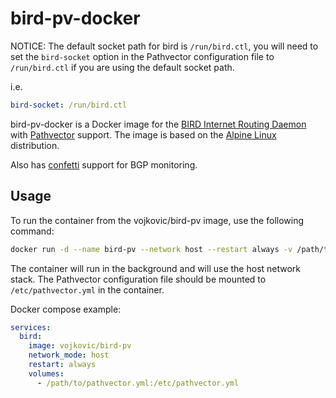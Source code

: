 # bird-pv-docker

NOTICE: The default socket path for bird is `/run/bird.ctl`, you will need to set the `bird-socket` option in the Pathvector configuration file to `/run/bird.ctl` if you are using the default socket path.

i.e.

```yaml
bird-socket: /run/bird.ctl
```

bird-pv-docker is a Docker image for the [BIRD Internet Routing Daemon](http://bird.network.cz/) with [Pathvector](https://pathvector.io/) support. The image is based on the [Alpine Linux](https://alpinelinux.org/) distribution.

Also has [confetti](https://github.com/vojkovic/confetti) support for BGP monitoring.

## Usage

To run the container from the vojkovic/bird-pv image, use the following command:

```bash
docker run -d --name bird-pv --network host --restart always -v /path/to/pathvector.yml:/etc/pathvector.yml vojkovic/bird-pv
```

The container will run in the background and will use the host network stack. The Pathvector configuration file should be mounted to `/etc/pathvector.yml` in the container.

Docker compose example:

```yaml
services:
  bird:
    image: vojkovic/bird-pv
    network_mode: host
    restart: always
    volumes:
      - /path/to/pathvector.yml:/etc/pathvector.yml
```